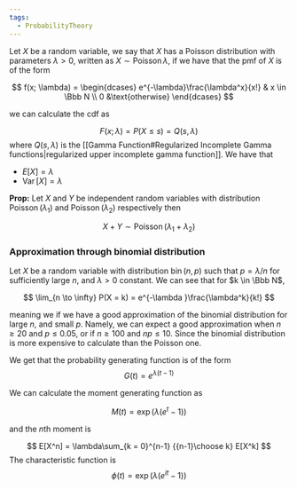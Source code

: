 ```yaml
---
tags:
  - ProbabilityTheory
---
```

Let $X$ be a random variable, we say that $X$ has a Poisson distribution with parameters $\lambda >0$, written as $X \sim \operatorname{Poisson}{\lambda}$, if we have that the pmf of $X$ is of the form

$$ f(x; \lambda) = \begin{dcases} e^{-\lambda}\frac{\lambda^x}{x!} & x \in \Bbb N \\ 0 &\text{otherwise} \end{dcases} $$

we can calculate the cdf as

$$ F(x; \lambda) = P(X\le s) = Q(s, \lambda) $$
where $Q(s, \lambda)$ is the [[Gamma Function#Regularized Incomplete Gamma functions|regularized upper incomplete gamma function]]. 
We have that

- $E[X] = \lambda$
- $\operatorname{Var}[X] = \lambda$

**Prop:** Let $X$ and $Y$ be independent random variables with distribution $\operatorname{Poisson}({\lambda_1})$ and $\operatorname{Poisson}({\lambda_2})$ respectively then

$$ X + Y \sim \operatorname{Poisson}({\lambda_1}+{\lambda_2}) $$

### Approximation through binomial distribution

Let $X$ be a random variable with distribution $\operatorname{bin}(n,p)$ such that $p = \lambda/n$ for sufficiently large $n$, and $\lambda>0$ constant. We can see that for $k \in \Bbb N$,

$$ \lim_{n \to \infty} P(X = k) = e^{-\lambda }\frac{\lambda^k}{k!} $$

meaning we if we have a good approximation of the binomial distribution for large $n$, and small $p$. Namely, we can expect a good approximation when $n \ge 20$ and $p \le 0.05$, or if $n \ge100$ and $np \le 10$. Since the binomial distribution is more expensive to calculate than the Poisson one.

We get that the probability generating function is of the form
$$ G(t) = e^{\lambda(t-1)} $$

We can calculate the moment generating function as

$$ M(t) = \exp(\lambda(e^t-1)) $$

and the $n$th moment is

$$ E[X^n] = \lambda\sum_{k = 0}^{n-1} {{n-1}\choose k} E[X^k] $$
The characteristic function is $$\phi(t) =  \exp(\lambda(e^{it}-1))$$
